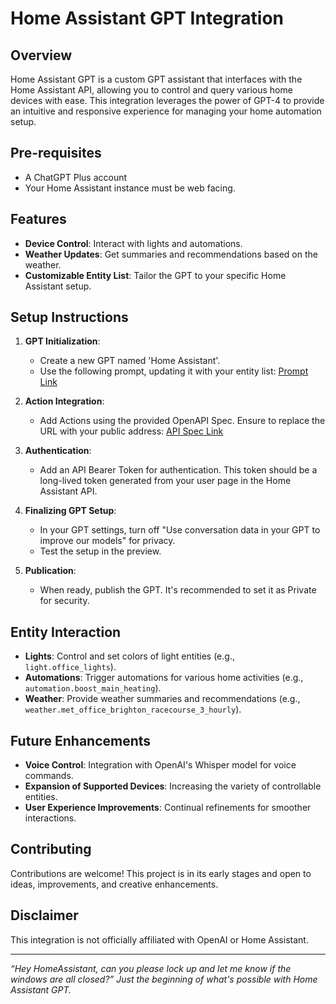 # Home Assistant GPT Integration

## Overview
Home Assistant GPT is a custom GPT assistant that interfaces with the Home Assistant API, allowing you to control and query various home devices with ease. This integration leverages the power of GPT-4 to provide an intuitive and responsive experience for managing your home automation setup.

## Pre-requisites

- A ChatGPT Plus account
- Your Home Assistant instance must be web facing.

## Features
- **Device Control**: Interact with lights and automations.
- **Weather Updates**: Get summaries and recommendations based on the weather.
- **Customizable Entity List**: Tailor the GPT to your specific Home Assistant setup.

## Setup Instructions

1. **GPT Initialization**:
   - Create a new GPT named 'Home Assistant'.
   - Use the following prompt, updating it with your entity list: [Prompt Link](https://raw.githubusercontent.com/BobbyHirst/HomeAssistantGPT/main/Prompt.txt)

2. **Action Integration**:
   - Add Actions using the provided OpenAPI Spec. Ensure to replace the URL with your public address: [API Spec Link](https://raw.githubusercontent.com/BobbyHirst/HomeAssistantGPT/main/ActionSpec.json)

3. **Authentication**:
   - Add an API Bearer Token for authentication. This token should be a long-lived token generated from your user page in the Home Assistant API.

4. **Finalizing GPT Setup**:
   - In your GPT settings, turn off "Use conversation data in your GPT to improve our models" for privacy.
   - Test the setup in the preview.

5. **Publication**:
   - When ready, publish the GPT. It's recommended to set it as Private for security.

## Entity Interaction

- **Lights**: Control and set colors of light entities (e.g., `light.office_lights`).
- **Automations**: Trigger automations for various home activities (e.g., `automation.boost_main_heating`).
- **Weather**: Provide weather summaries and recommendations (e.g., `weather.met_office_brighton_racecourse_3_hourly`).

## Future Enhancements
- **Voice Control**: Integration with OpenAI's Whisper model for voice commands.
- **Expansion of Supported Devices**: Increasing the variety of controllable entities.
- **User Experience Improvements**: Continual refinements for smoother interactions.

## Contributing
Contributions are welcome! This project is in its early stages and open to ideas, improvements, and creative enhancements.

## Disclaimer
This integration is not officially affiliated with OpenAI or Home Assistant.

---

_“Hey HomeAssistant, can you please lock up and let me know if the windows are all closed?” Just the beginning of what's possible with Home Assistant GPT._

